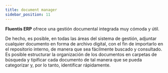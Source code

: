 ```yaml
---
title: document manager
sidebar_position: 11
---
```


**Fluentis ERP** ofrece una gestión documental integrada muy cómoda y útil.

De hecho, es posible, en todas las áreas del sistema de gestión, adjuntar cualquier documento en forma de archivo digital, con el fin de importarlo en el repositorio interno, de manera que sea fácilmente buscado y consultado.  
Es posible estructurar la organización de los documentos en carpetas de búsqueda y tipificar cada documento de tal manera que se pueda categorizar y, por lo tanto, identificar rápidamente.